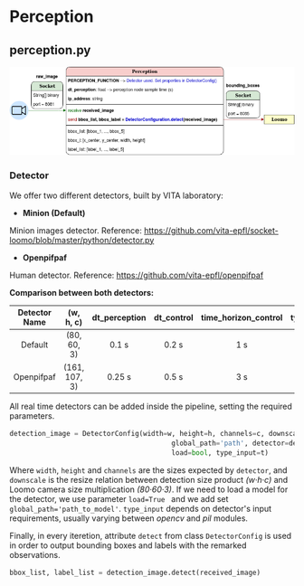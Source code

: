 # Perception

## perception.py

<center>

![alt text](./Images/Software_perception.png)

</center>

### Detector

We offer two different detectors, built by VITA laboratory: 

* **Minion (Default)** 

Minion images detector. Reference: https://github.com/vita-epfl/socket-loomo/blob/master/python/detector.py
  
* **Openpifpaf** 

Human detector. Reference: https://github.com/vita-epfl/openpifpaf

**Comparison between both detectors:**

| Detector Name     | (w, h, c)     | dt_perception     | dt_control        | time_horizon_control  | type_input    |
| :----:            | :------:      | :------:          | :------:          | :------:              | :------:      |
| Default           | (80, 60, 3)   | 0.1 s             | 0.2 s             | 1 s                   | opencv        |
| Openpifpaf        | (161, 107, 3) | 0.25 s            | 0.5 s             | 3 s                   | pil           |

All real time detectors can be added inside the pipeline, setting the required parameters.

``` python 
detection_image = DetectorConfig(width=w, height=h, channels=c, downscale=d,
                                        global_path='path', detector=detector_class(),
                                        load=bool, type_input=t) 
```

Where ```width```, ```height``` and ```channels``` are the sizes expected by ```detector```, and ```downscale``` is the resize relation between detection size product _(w·h·c)_ and Loomo camera size multiplication _(80·60·3)_. If we need to load a model for the detector, we use parameter ```load=True ``` and we add set ```global_path='path_to_model'```. ```type_input``` depends on detector's input requirements, usually varying between _opencv_ and _pil_ modules.

Finally, in every iteretion, attribute ```detect``` from class ```DetectorConfig``` is used in order to output bounding boxes and labels with the remarked observations. 

``` python
bbox_list, label_list = detection_image.detect(received_image)
```



